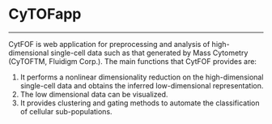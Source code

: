 # CyTOFapp

***
CytFOF is web application for preprocessing and analysis of high-dimensional single-cell data such as that generated by Mass Cytometry (CyTOFTM, Fluidigm Corp.). The main functions that CytFOF provides are:

1. It performs a nonlinear dimensionality reduction on the high-dimensional single-cell data and obtains the inferred low-dimensional representation.
2. The low dimensional data can be visualized.
3. It provides clustering and gating methods to automate the classification of cellular sub-populations.
